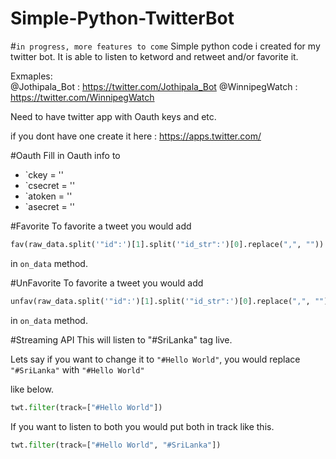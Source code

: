 # Simple-Python-TwitterBot 
#```in progress, more features to come```
Simple python code i created for my twitter bot. It is able to listen to ketword and retweet and/or favorite it.

Exmaples:  
@Jothipala_Bot  :  https://twitter.com/Jothipala_Bot
@WinnipegWatch  :  https://twitter.com/WinnipegWatch
           

Need to have twitter app with Oauth keys and etc.

if you dont have one create it here : https://apps.twitter.com/

#Oauth
Fill in Oauth info to

* `ckey = ''
* `csecret = ''
* `atoken = ''
* `asecret = ''

#Favorite
To favorite a tweet you would add

```python
fav(raw_data.split('"id":')[1].split('"id_str":')[0].replace(",", ""))
```

in ```on_data``` method. 


#UnFavorite
To favorite a tweet you would add

```python
unfav(raw_data.split('"id":')[1].split('"id_str":')[0].replace(",", ""))
```

in ```on_data``` method. 

#Streaming API
This will listen to "#SriLanka" tag live.
 
Lets say if you want to change it to ```"#Hello World"```, you would replace ```"#SriLanka"``` with ```"#Hello World"```

like below.
```python
twt.filter(track=["#Hello World"])
```

If you want to listen to both you would put both in track like this.

```python
twt.filter(track=["#Hello World", "#SriLanka"])
```


